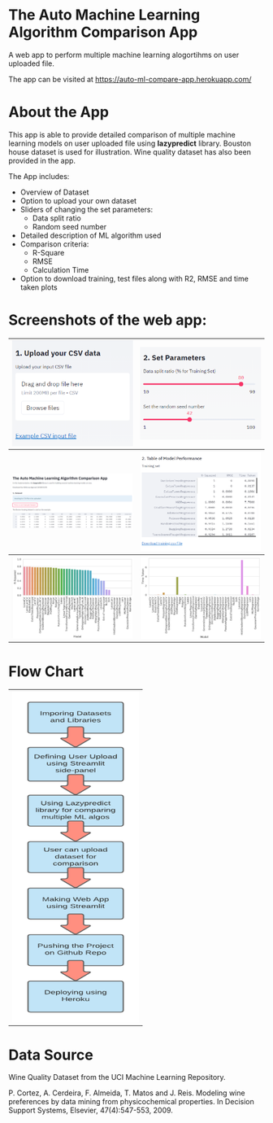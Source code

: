 # The Auto Machine Learning Algorithm Comparison App
A web app to perform multiple machine learning alogortihms on user uploaded file.

The app can be visited at https://auto-ml-compare-app.herokuapp.com/

# About the App
This app is able to provide detailed comparison of multiple machine learning models on user uploaded file using **lazypredict** library. Bouston house dataset is used for illustration. Wine quality dataset has also been provided in the app.

The App includes:
- Overview of Dataset
- Option to upload your own dataset
- Sliders of changing the set parameters:
  - Data split ratio
  - Random seed number
- Detailed description of ML algorithm used
- Comparison criteria:
  - R-Square
  - RMSE
  - Calculation Time
- Option to download training, test files along with R2, RMSE and time taken plots

# Screenshots of the web app:

<table style="width:100%">
  <tr>
    <th><img src="img/1.png" /></th>
    <th><img src="img/2.png" /></th>
  </tr>
  <tr>
    <th><img src="img/3.png" /></th>
    <th><img src="img/4.png" /></th>
  </tr>
  <tr>
    <th><img src="img/5.png" /></th>
    <th><img src="img/6.png" /></th>
  </tr>
 </table>
 
 
 # Flow Chart
 
 <table style="width:100%" align="center">
  <tr>
    <th><img src="img/flowchart.png"height=650 width=250/></th>
  </tr>
 </table>

#  Data Source

Wine Quality Dataset from the UCI Machine Learning Repository.

P. Cortez, A. Cerdeira, F. Almeida, T. Matos and J. Reis.
Modeling wine preferences by data mining from physicochemical properties. In Decision Support Systems, Elsevier, 47(4):547-553, 2009.
 
